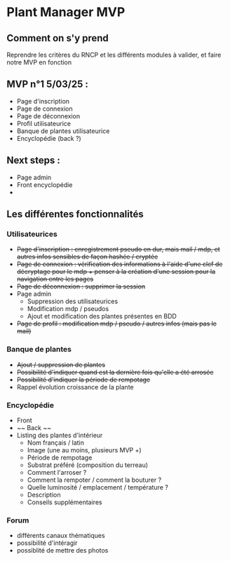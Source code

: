 # Plant Manager MVP

## Comment on s'y prend
Reprendre les critères du RNCP et les différents modules à valider, et faire notre MVP en fonction

## MVP n°1 5/03/25 :
- Page d'inscription
- Page de connexion
- Page de déconnexion
- Profil utilisateurice
- Banque de plantes utilisateurice
- Encyclopédie (back ?)

## Next steps :
- Page admin
- Front encyclopédie
- 

## Les différentes fonctionnalités

### Utilisateurices
  - ~~Page d'inscription : enregistrement pseudo en dur, mais mail / mdp, et autres infos sensibles de façon hashée / cryptée~~ 
  - ~~Page de connexion : vérification des informations à l'aide d'une clef de décryptage pour le mdp + penser à la création d'une session pour la navigation entre les pages~~
  - ~~Page de déconnexion : supprimer la session~~
  - Page admin
    - Suppression des utilisateurices
    - Modification mdp / pseudos
    - Ajout et modification des plantes présentes en BDD
  - ~~Page de profil : modification mdp / pseudo / autres infos (mais pas le mail)~~

### Banque de plantes
  - ~~Ajout / suppression de plantes~~
  - ~~Possibilité d'indiquer quand est la dernière fois qu'elle a été arrosée~~
  - ~~Possibilité d'indiquer la période de rempotage~~
  - Rappel évolution croissance de la plante 

### Encyclopédie
  - Front
  - ~~ Back ~~
  - Listing des plantes d'intérieur
    - Nom français / latin
    - Image (une au moins, plusieurs MVP +)
    - Période de rempotage
    - Substrat préféré (composition du terreau)
    - Comment l'arroser ?
    - Comment la rempoter / comment la bouturer ?
    - Quelle luminosité / emplacement / température ?
    - Description
    - Conseils supplémentaires
   
### Forum 
  - différents canaux thématiques
  - possibilité d'intéragir
  - possiblité de mettre des photos
